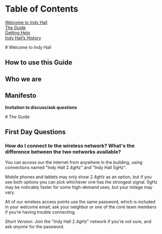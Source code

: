 # Table of Contents

[Welcome to Indy Hall](#welcome)   
[The Guide](#theguide)   
[Getting Help](#gettinghelp)   
[Indy Hall’s History](#history)   

<a id="welcome" />
# Welcome to Indy Hall

## How to use this Guide

## Who we are

## Manifesto

**Invitation to discuss/ask questions**

<a id="theguide" />
# The Guide

## First Day Questions

### How do I connect to the wireless network? What's the difference between the two networks available?

You can access our the internet from anywhere in the building, using connections named "Indy Hall 2.4gHz" and "Indy Hall 5gHz". 

Mobile phones and tablets may only show 2.4gHz as an option, but if you see both options you can pick whichever one has the strongest signal. 5gHz may be noticably faster for some high-demand uses, but your milage may vary.

All of our wireless access points use the same password, which is included in your welcome email; ask your neighbor or one of the core team members if you’re having trouble connecting.

_Short Version:_ Join the "Indy Hall 2.4gHz" network if you're not sure, and ask _anyone_ for the password.
